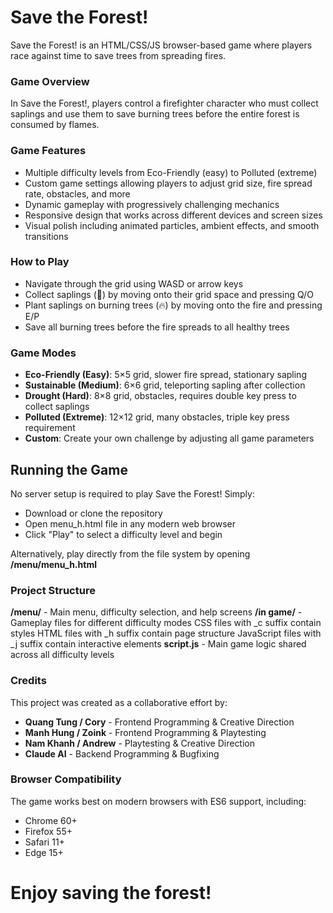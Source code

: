# Save the Forest!
Save the Forest! is an HTML/CSS/JS browser-based game where players race against time to save trees from spreading fires.

### Game Overview
In Save the Forest!, players control a firefighter character who must collect saplings and use them to save burning trees before the entire forest is consumed by flames.

### Game Features
- Multiple difficulty levels from Eco-Friendly (easy) to Polluted (extreme)
- Custom game settings allowing players to adjust grid size, fire spread rate, obstacles, and more
- Dynamic gameplay with progressively challenging mechanics
- Responsive design that works across different devices and screen sizes
- Visual polish including animated particles, ambient effects, and smooth transitions

### How to Play
- Navigate through the grid using WASD or arrow keys
- Collect saplings (🌱) by moving onto their grid space and pressing Q/O
- Plant saplings on burning trees (🔥) by moving onto the fire and pressing E/P
- Save all burning trees before the fire spreads to all healthy trees

### Game Modes
- **Eco-Friendly (Easy)**: 5×5 grid, slower fire spread, stationary sapling
- **Sustainable (Medium)**: 6×6 grid, teleporting sapling after collection
- **Drought (Hard)**: 8×8 grid, obstacles, requires double key press to collect saplings
- **Polluted (Extreme)**: 12×12 grid, many obstacles, triple key press requirement
- **Custom**: Create your own challenge by adjusting all game parameters

## Running the Game
No server setup is required to play Save the Forest! Simply:
- Download or clone the repository
- Open menu_h.html file in any modern web browser
- Click "Play" to select a difficulty level and begin

Alternatively, play directly from the file system by opening **/menu/menu_h.html**

### Project Structure
**/menu/** - Main menu, difficulty selection, and help screens
**/in game/** - Gameplay files for different difficulty modes
CSS files with _c suffix contain styles
HTML files with _h suffix contain page structure
JavaScript files with _j suffix contain interactive elements
**script.js** - Main game logic shared across all difficulty levels

### Credits
This project was created as a collaborative effort by:

- **Quang Tung / Cory** - Frontend Programming & Creative Direction
- **Manh Hung / Zoink** - Frontend Programming & Playtesting
- **Nam Khanh / Andrew** - Playtesting & Creative Direction
- **Claude AI** - Backend Programming & Bugfixing

### Browser Compatibility
The game works best on modern browsers with ES6 support, including:
- Chrome 60+
- Firefox 55+
- Safari 11+
- Edge 15+

# Enjoy saving the forest!
